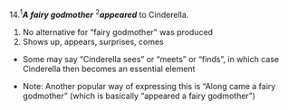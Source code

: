 14.<sup>1</sup>***A fairy godmother*** <sup>2</sup>***appeared*** to Cinderella.

1. No alternative for “fairy godmother” was produced
2. Shows up, appears, surprises, comes
  - Some may say “Cinderella sees” or “meets” or “finds”, in which case Cinderella then becomes an essential element

- Note: Another popular way of expressing this is “Along came a fairy godmother” (which is basically “appeared a fairy godmother”)
